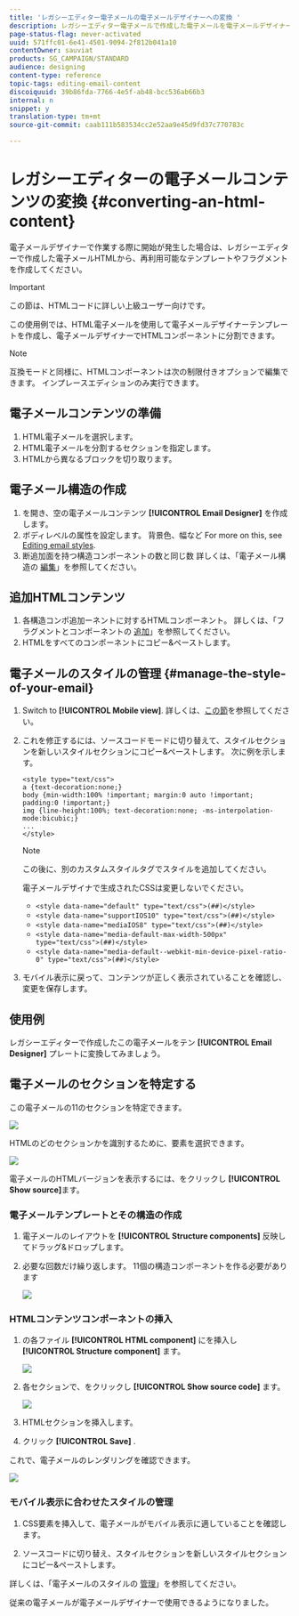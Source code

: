 ```yaml
---
title: 'レガシーエディター電子メールの電子メールデザイナーへの変換 '
description: レガシーエディター電子メールで作成した電子メールを電子メールデザイナーに送信する方法を確認します。
page-status-flag: never-activated
uuid: 571ffc01-6e41-4501-9094-2f812b041a10
contentOwner: sauviat
products: SG_CAMPAIGN/STANDARD
audience: designing
content-type: reference
topic-tags: editing-email-content
discoiquuid: 39b86fda-7766-4e5f-ab48-bcc536ab66b3
internal: n
snippet: y
translation-type: tm+mt
source-git-commit: caab111b583534cc2e52aa9e45d9fd37c770783c

---
```



# レガシーエディターの電子メールコンテンツの変換 {#converting-an-html-content}

電子メールデザイナーで作業する際に開始が発生した場合は、レガシーエディターで作成した電子メールHTMLから、再利用可能なテンプレートやフラグメントを作成してください。

>[!IMPORTANT]
>
>この節は、HTMLコードに詳しい上級ユーザー向けです。

この使用例では、HTML電子メールを使用して電子メールデザイナーテンプレートを作成し、電子メールデザイナーでHTMLコンポーネントに分割できます。

>[!NOTE]
>
>互換モードと同様に、HTMLコンポーネントは次の制限付きオプションで編集できます。 インプレースエディションのみ実行できます。

## 電子メールコンテンツの準備

1. HTML電子メールを選択します。
1. HTML電子メールを分割するセクションを指定します。
1. HTMLから異なるブロックを切り取ります。

## 電子メール構造の作成

1. を開き、空の電子メールコンテンツ **[!UICONTROL Email Designer]** を作成します。
1. ボディレベルの属性を設定します。 背景色、幅など For more on this, see [Editing email styles](../../designing/using/styles.md).
1. 断追加面を持つ構造コンポーネントの数と同じ数 詳しくは、「電子メール構造の [編集](../../designing/using/designing-from-scratch.md#defining-the-email-structure)」を参照してください。

## 追加HTMLコンテンツ

1. 各構造コンポ追加ーネントに対するHTMLコンポーネント。 詳しくは、「フラグメントとコンポーネントの [追加](../../designing/using/designing-from-scratch.md#defining-the-email-structure)」を参照してください。
1. HTMLをすべてのコンポーネントにコピー&amp;ペーストします。

## 電子メールのスタイルの管理 {#manage-the-style-of-your-email}

1. Switch to **[!UICONTROL Mobile view]**. 詳しくは、[この節](../../designing/using/plain-text-html-modes.md#switching-to-mobile-view)を参照してください。

1. これを修正するには、ソースコードモードに切り替えて、スタイルセクションを新しいスタイルセクションにコピー&amp;ペーストします。 次に例を示します。

   ```
   <style type="text/css">
   a {text-decoration:none;}
   body {min-width:100% !important; margin:0 auto !important; padding:0 !important;}
   img {line-height:100%; text-decoration:none; -ms-interpolation-mode:bicubic;}
   ...
   </style>
   ```

   >[!NOTE]
   >
   >この後に、別のカスタムスタイルタグでスタイルを追加してください。
   >
   >電子メールデザイナで生成されたCSSは変更しないでください。
   >
   >* `<style data-name="default" type="text/css">(##)</style>`
   >* `<style data-name="supportIOS10" type="text/css">(##)</style>`
   >* `<style data-name="mediaIOS8" type="text/css">(##)</style>`
   >* `<style data-name="media-default-max-width-500px" type="text/css">(##)</style>`
   >* `<style data-name="media-default--webkit-min-device-pixel-ratio-0" type="text/css">(##)</style>`


1. モバイル表示に戻って、コンテンツが正しく表示されていることを確認し、変更を保存します。

## 使用例

レガシーエディターで作成したこの電子メールをテン **[!UICONTROL Email Designer]** プレートに変換してみましょう。

## 電子メールのセクションを特定する

この電子メールの11のセクションを特定できます。

![](assets/html-dce-view-mail.png)

HTMLのどのセクションかを識別するために、要素を選択できます。

![](assets/breadcrumbs.png)

電子メールのHTMLバージョンを表示するには、をクリックし **[!UICONTROL Show source]**&#x200B;ます。

### 電子メールテンプレートとその構造の作成

1. 電子メールのレイアウトを **[!UICONTROL Structure components]** 反映してドラッグ&amp;ドロップします。

1. 必要な回数だけ繰り返します。 11個の構造コンポーネントを作る必要があります

   ![](assets/structure-components-migration.png)

### HTMLコンテンツコンポーネントの挿入

1. の各ファイル **[!UICONTROL HTML component]** にを挿入し **[!UICONTROL Structure component]** ます。

   ![](assets/html-components.png)

1. 各セクションで、をクリックし **[!UICONTROL Show source code]** ます。

   ![](assets/show-source-code.png)

1. HTMLセクションを挿入します。

1. クリック **[!UICONTROL Save]** .

これで、電子メールのレンダリングを確認できます。

![](assets/migrated-email-result.png)

### モバイル表示に合わせたスタイルの管理

1. CSS要素を挿入して、電子メールがモバイル表示に適していることを確認します。

1. ソースコードに切り替え、スタイルセクションを新しいスタイルセクションにコピー&amp;ペーストします。

詳しくは、「電子メールのスタイルの [管理](#manage-the-style-of-your-email)」を参照してください。

従来の電子メールが電子メールデザイナーで使用できるようになりました。